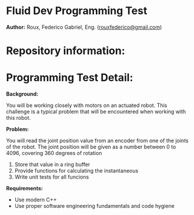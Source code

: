 # Fluid Dev Programming Test

**Author:** Roux, Federico Gabriel, Eng. (rouxfederico@gmail.com)

# Repository information:


# Programming Test Detail:


**Background:**

You will be working closely with motors on an actuated robot. This challenge is a typical problem
that will be encountered when working with this robot.

**Problem:**

You will read the joint position value from an encoder from one of the joints of the robot. The
joint position will be given as a number between 0 to 4096, covering 360 degrees of rotation

1. Store that value in a ring buffer
2. Provide functions for calculating the instantaneous
3. Write unit tests for all funcions

**Requirements:**

- Use modern C++
- Use proper software engineering fundamentals and code hygiene